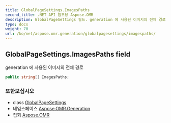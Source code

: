 ```yaml
---
title: GlobalPageSettings.ImagesPaths
second_title: .NET API 참조용 Aspose.OMR
description: GlobalPageSettings 필드. generation 에 사용된 이미지의 전체 경로
type: docs
weight: 70
url: /ko/net/aspose.omr.generation/globalpagesettings/imagespaths/
---
```

## GlobalPageSettings.ImagesPaths field

generation 에 사용된 이미지의 전체 경로

```csharp
public string[] ImagesPaths;
```

### 또한보십시오

* class [GlobalPageSettings](../)
* 네임스페이스 [Aspose.OMR.Generation](../../globalpagesettings/)
* 집회 [Aspose.OMR](../../../)


